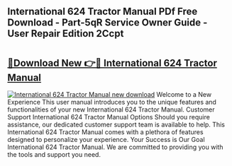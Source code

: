 ## International 624 Tractor Manual PDf Free Download - Part-5qR Service Owner Guide - User Repair Edition 2Ccpt

# <h2><a href="http://bc63462.oget.top/?id=International+624+Tractor+Manual">🔗Download New 👉🔴 International 624 Tractor Manual</a></h2>

[![International 624 Tractor Manual new download](https://i.imgur.com/5g1atiW.png)](http://bc63462.oget.top/?id=International+624+Tractor+Manual)
Welcome to a New Experience This user manual introduces you to the unique features and functionalities of your new International 624 Tractor Manual. Customer Support International 624 Tractor Manual Options Should you require assistance, our dedicated customer support team is available to help. This International 624 Tractor Manual comes with a plethora of features designed to personalize your experience. Your Success is Our Goal International 624 Tractor Manual. We are committed to providing you with the tools and support you need.
